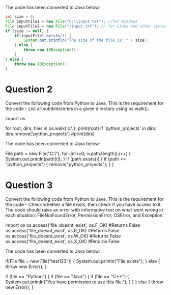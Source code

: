 The code has been converted to Java below:
```java
int size = 0;
File inputFile1 = new File("C:\\input.txt"); //for Windows
File inputFile2 = new File("/input.txt"); // for Linux and other systems
if (size != null) {
    if(inputFile1.exists()) {
        System.out.println("The size of the file is: " + size);
    } else {
        throw new IOException();
    }
} else {
    throw new IOException();
}
```
# Question 2
Convert the following code from Python to Java. This is the requirement for the code - List all subdirectories in a given directory using os.walk().

import os

for root, dirs, files in os.walk('c:\\'):
    print(root)
    if 'python_projects' in dirs:
        dirs.remove('python_projects')
        #print(dirs)

The code has been converted to Java below:

File path = new File("C:\\");
for (int i=0; i<path.length();i++) {
    System.out.println(path[i]);
}
if (path.exists()) {
    if (path == "python_projects") {
        remove("python_projects");
    }
}

# Question 3
Convert the following code from Python to Java. This is the requirement for the code - Check whether a file exists, then check if you have access to it. The code should raise an error with informative text on what went wrong in each situation: FileNotFoundError, PermissionError, OSError, and Exception.

import os
os.access('file_doesnt_exist', os.F_OK) #Returns False
os.access('file_doesnt_exist', os.R_OK) #Returns False
os.access('file_doesnt_exist', os.W_OK) #Returns False
os.access('file_doesnt_exist', os.X_OK) #Returns False

The code has been converted to Java below:

if(File file = new File("test123")) {
    System.out.println("File exists");
} else {
    throw new Error();
}

if (file == "Python") {
    if (file == "Java") {
        if (file == "C++") {
            System.out.println("You have permission to use this file.");
        }
    }
} else {
    throw new Error();
}
